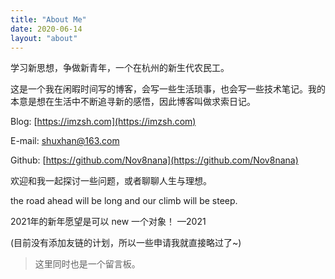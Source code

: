 ```yaml
---
title: "About Me"
date: 2020-06-14
layout: "about"
---
```


学习新思想，争做新青年，一个在杭州的新生代农民工。

这是一个我在闲暇时间写的博客，会写一些生活琐事，也会写一些技术笔记。我的本意是想在生活中不断追寻新的感悟，因此博客叫做求索日记。

Blog: [https://imzsh.com](https://imzsh.com)

E-mail: shuxhan@163.com

Github: [https://github.com/Nov8nana](https://github.com/Nov8nana)

欢迎和我一起探讨一些问题，或者聊聊人生与理想。

the road ahead will be long and our climb will be steep.

2021年的新年愿望是可以 new 一个对象！ —2021

(目前没有添加友链的计划，所以一些申请我就直接略过了~)

>这里同时也是一个留言板。
